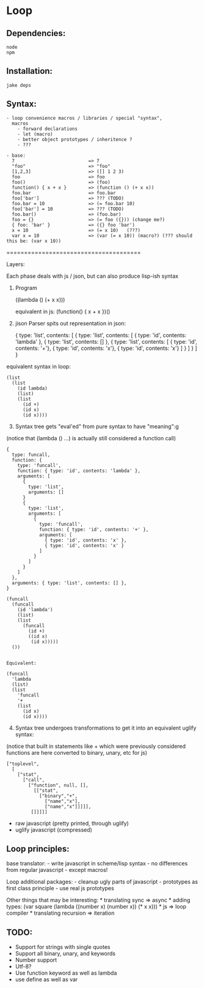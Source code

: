 # Loop

## Dependencies:

    node
    npm

## Installation:

    jake deps

## Syntax:

    - loop convenience macros / libraries / special "syntax",
      macros
        - forward declarations
        - let (macro)
        - better object prototypes / inheritence ?
        - ???

    - base:
      7                           => 7
      "foo"                       => "foo"
      [1,2,3]                     => ([] 1 2 3)
      foo                         => foo
      foo()                       => (foo)
      function() { x + x }        => (function () (+ x x))
      foo.bar                     => foo.bar
      foo['bar']                  => ??? (TODO)
      foo.bar = 10                => (= foo.bar 10)
      foo['bar'] = 10             => ??? (TODO)
      foo.bar()                   => (foo.bar)
      foo = {}                    => (= foo ({})) (change me?)
      { foo: 'bar' }              => ({} foo 'bar')
      x = 10                      => (= x 10)   (???)
      var x = 10                  => (var (= x 10)) (macro?) (??? should this be: (var x 10))

======================================

Layers:

Each phase deals with js / json, but can also produce lisp-ish syntax

1. Program

      ((lambda () (+ x x)))

      equivalent in js: (function() { x + x })()

2. jison Parser spits out representation in json:

    {
      type: 'list',
      contents: [
        {
          type: 'list',
          contents: [
            { type: 'id', contents: 'lambda' },
            { type: 'list', contents: [] },
            {
              type: 'list',
              contents: [
                { type: 'id', contents: '+'},
                { type: 'id', contents: 'x'},
                { type: 'id', contents: 'x'}
              ]
            }
          ]
        }
      ]
    }

equivalent syntax in loop:

    (list
      (list
        (id lambda)
        (list)
        (list
          (id +)
          (id x)
          (id x))))

3. Syntax tree gets "eval'ed" from pure syntax to have "meaning":g

(notice that (lambda () ...) is actually still considered a function call)

    {
      type: funcall,
      function: {
        type: 'funcall',
        function: { type: 'id', contents: 'lambda' },
        arguments: [
          {
            type: 'list',
            arguments: []
          }
          {
            type: 'list',
            arguments: [
              {
                type: 'funcall',
                function: { type: 'id', contents: '+' },
                arguments: [
                  { type: 'id', contents: 'x' },
                  { type: 'id', contents: 'x' }
                ]
              }
            ]
          }
        ]
      },
      arguments: { type: 'list', contents: [] },
    }

    (funcall
      (funcall
        (id 'lambda')
        (list)
        (list
          (funcall
            (id +)
            ((id x)
             (id x)))))
      ())


    Equivalent:

    (funcall
      'lambda
      (list)
      (list
        'funcall
        '+
        (list
          (id x)
          (id x))))

4. Syntax tree undergoes transformations to get it into an equivalent uglify syntax:

(notice that built in statements like + which were previously considered functions are here converted to binary, unary, etc for js)

    ["toplevel",
      [
        ["stat",
          ["call",
            ["function", null, [],
              [["stat",
                ["binary","+",
                  ["name","x"],
                  ["name","x"]]]]],
             []]]]]

- raw javascript (pretty printed, through uglify)
- uglify javascript (compressed)

## Loop principles:

  base translator:
    - write javascript in scheme/lisp syntax
    - no differences from regular javascript
    - except macros!

  Loop additional packages:
    - cleanup ugly parts of javascript
    - prototypes as first class principle - use real js prototypes

  Other things that may be interesting:
    * translating sync => async
    * adding types:
      (var square
        (lambda ((number x) (number x))
          (* x x)))
    * js => loop compiler
    * translating recursion => iteration

## TODO:
* Support for strings with single quotes
* Support all binary, unary, and keywords
* Number support
* Utf-8?
* Use function keyword as well as lambda
* use define as well as var